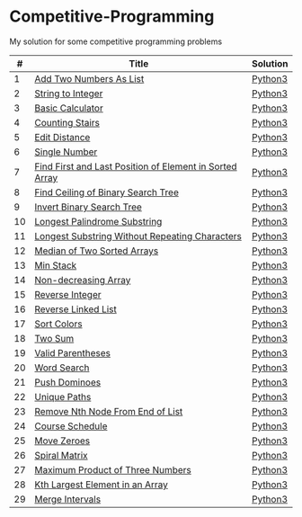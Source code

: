 # Competitive-Programming
My solution for some competitive programming problems


| # | Title | Solution |
|---| ----- | -------- |
|1|[Add Two Numbers As List](https://leetcode.com/problems/add-two-numbers/) | [Python3](./AddTwoNumbersInLinkedList/AddTwoNumbersInLinkedList.py)
|2|[String to Integer](https://leetcode.com/problems/string-to-integer-atoi/) | [Python3](./atoi/atoi.py)
|3|[Basic Calculator](https://leetcode.com/problems/basic-calculator/) | [Python3](./BasicCalculator/basicCalculatorStack.py)
|4|[Counting Stairs](https://leetcode.com/problems/climbing-stairs/) | [Python3](./ClimbStairs/climbStairs.py)
|5|[Edit Distance](https://leetcode.com/problems/edit-distance/) | [Python3](./EditDistance/editDistance.py)
|6|[Single Number](https://leetcode.com/problems/single-number/) | [Python3](./FindNonDuplicateNumber/FindNonDuplicateNumber.py)
|7|[Find First and Last Position of Element in Sorted Array](https://leetcode.com/problems/find-first-and-last-position-of-element-in-sorted-array/) | [Python3](./FirstLastOccurance/FirstLastOccurance.py)
|8|[Find Ceiling of Binary Search Tree]() | [Python3](./FloorCeilingBST/FloorCeilingBST.py)
|9|[Invert Binary Search Tree](https://leetcode.com/problems/invert-binary-tree/) | [Python3](./InvertBinaryTree/InvertBinaryTree.py)
|10|[Longest Palindrome Substring](https://leetcode.com/problems/longest-palindromic-substring/) | [Python3](./LongestPalindromicSubstring/LongestPalindromicSubstring.py)
|11|[Longest Substring Without Repeating Characters](https://leetcode.com/problems/longest-substring-without-repeating-characters/) | [Python3](./LongestSubstring/LongestSubstring.py)
|12|[Median of Two Sorted Arrays](https://leetcode.com/problems/median-of-two-sorted-arrays/) | [Python3](./MedianTwoSortedArrays/MedianTwoSortedArrays.py)
|13|[Min Stack](https://leetcode.com/problems/min-stack) | [Python3](./MinMaxStack/minMaxStack.py)
|14|[Non-decreasing Array](https://leetcode.com/problems/non-decreasing-array/) | [Python3](./NonDecreasingArray/NonDecreasingArray.py)
|15|[Reverse Integer](https://leetcode.com/problems/reverse-integer/) | [Python3](./ReverseInteger/ReverseInteger.py)
|16|[Reverse Linked List](https://leetcode.com/problems/reverse-linked-list/) | [Python3](./ReverseLinkedList/ReverseLinkedList.py)
|17|[Sort Colors](https://leetcode.com/problems/sort-colors/) | [Python3](./SortColors/SortColors.py)
|18|[Two Sum](https://leetcode.com/problems/two-sum/) | [Python3](./TwoSum/TwoSum.py)
|19|[Valid Parentheses](https://leetcode.com/problems/valid-parentheses/) | [Python3](./ValidateBalancedParentheses/ValidateBalancedParentheses.py)
|20|[Word Search](https://leetcode.com/problems/word-search/) | [Python3](./WordSearch/wordSearch.py)
|21|[Push Dominoes](https://leetcode.com/problems/push-dominoes/) | [Python3](./Push_Dominoes/Push_Dominoes.py)
|22|[Unique Paths](https://leetcode.com/problems/unique-paths/) | [Python3](./UniquePaths/UniquePaths.py)
|23|[Remove Nth Node From End of List](https://leetcode.com/problems/remove-nth-node-from-end-of-list/) | [Python3](./RemoveLastNthNode/RemoveLastNthNode.py)
|24|[Course Schedule](https://leetcode.com/problems/course-schedule/) | [Python3](./CourseSchedule/CourseSchedule.py)
|25|[Move Zeroes](https://leetcode.com/problems/move-zeroes/) | [Python3](./MoveZeroes/MoveZeroes.py)
|26|[Spiral Matrix](https://leetcode.com/problems/spiral-matrix/) | [Python3](./SpiralMatrix/SpiralMatrix.py)
|27|[Maximum Product of Three Numbers](https://leetcode.com/problems/maximum-product-of-three-numbers/) | [Python3](./MaximumProductOfThreeNumbers/MaximumProductOfThreeNumbers.py)
|28|[Kth Largest Element in an Array](https://leetcode.com/problems/kth-largest-element-in-an-array/) | [Python3](./KthLargestElementInArray/KthLargestElementInArray.py)
|29|[Merge Intervals](https://leetcode.com/problems/merge-intervals/) | [Python3](./MergeIntervals/MergeIntervals.py)

